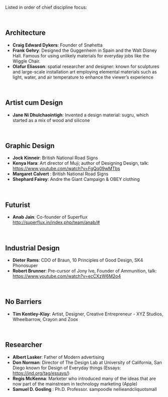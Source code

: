 Listed in order of chief discipline focus:

<br />


## Architecture
- <b>Craig Edward Dykers</b>: Founder of Snøhetta
- <b>Frank Gehry</b>: Designed the Guggenheim in Spain and the Walt Disney Hall. Famous for using unlikely materials for everyday jobs like the Wiggle Chair.
- <b>Olafur Eliasson</b>: spatial researcher and designer: known for sculptures and large-scale installation art employing elemental materials such as light, water, and air temperature to enhance the viewer’s experience
<br />

## Artist cum Design
- <b>Jane Ni Dhulchaointigh</b>: Invented a design material: sugru, which started as a mix of wood and silicone
<br />

## Graphic Design
- <b>Jock Kinneir</b>: British National Road Signs
- <b>Kenya Hara</b>: Art director of Muji; author of Designing Design, talk: https://www.youtube.com/watch?v=FgQq09wMTbs
- <b>Margaret Calvert </b>: British National Road Signs
- <b>Shephard Fairey</b>: Andre the Giant Campaign & OBEY clothing
<br />

## Futurist
- <b>Anab Jain</b>: Co-founder of Superflux http://superflux.in/index.php/team/anab/#
<br />

## Industrial Design
- <b>Dieter Rams</b>: CDO of Braun, 10 Principles of Good Design, SK4 Phonosuper
- <b>Robert Brunner</b>: Pre-cursor of Jony Ive, Founder of Ammunition, talk: https://www.youtube.com/watch?v=ecCXzW6M2o4
<br />

## No Barriers
- <b> Tim Kentley-Klay</b>: Artist, Designer, Creative Entrepreneur - XYZ Studios, Wheelbarrow, Crayon and Zoox
<br />

## Researcher
- <b>Albert Lasker</b>: Father of Modern advertising
- <b>Don Norman</b>: Director of The Design Lab at University of California, San Diego known for Design of Everyday things (Essays: https://jnd.org/tag/essays/)
- <b>Regis McKenna</b>: Marketer who introduced many of the ideas that are now part of the mainstream in technology marketing (Apple)
- <b> Samuel D. Gosling </b>: Ph.D. Professor. sampoodle nellieandcliquotsmall
<br />

